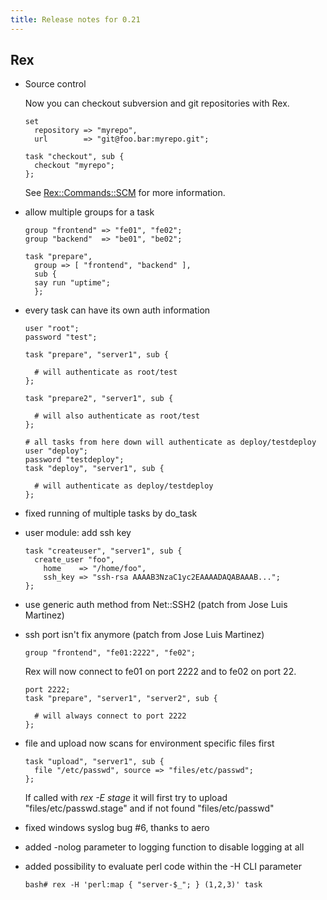 ```yaml
---
title: Release notes for 0.21
---
```


## Rex

-   Source control

    Now you can checkout subversion and git repositories with Rex.

        set
          repository => "myrepo",
          url        => "git@foo.bar:myrepo.git";

        task "checkout", sub {
          checkout "myrepo";
        };

    See [Rex::Commands::SCM](/api/Rex/Commands/SCM.pm.html) for more information.

-   allow multiple groups for a task

        group "frontend" => "fe01", "fe02";
        group "backend"  => "be01", "be02";

        task "prepare",
          group => [ "frontend", "backend" ],
          sub {
          say run "uptime";
          };

-   every task can have its own auth information

        user "root";
        password "test";

        task "prepare", "server1", sub {

          # will authenticate as root/test
        };

        task "prepare2", "server1", sub {

          # will also authenticate as root/test
        };

        # all tasks from here down will authenticate as deploy/testdeploy
        user "deploy";
        password "testdeploy";
        task "deploy", "server1", sub {

          # will authenticate as deploy/testdeploy
        };

-   fixed running of multiple tasks by do\_task

-   user module: add ssh key

        task "createuser", "server1", sub {
          create_user "foo",
            home    => "/home/foo",
            ssh_key => "ssh-rsa AAAAB3NzaC1yc2EAAAADAQABAAAB...";
        };

-   use generic auth method from Net::SSH2 (patch from Jose Luis Martinez)

-   ssh port isn't fix anymore (patch from Jose Luis Martinez)

        group "frontend", "fe01:2222", "fe02";

    Rex will now connect to fe01 on port 2222 and to fe02 on port 22.

        port 2222;
        task "prepare", "server1", "server2", sub {

          # will always connect to port 2222
        };

-   file and upload now scans for environment specific files first

        task "upload", "server1", sub {
          file "/etc/passwd", source => "files/etc/passwd";
        };

    If called with *rex -E stage* it will first try to upload "files/etc/passwd.stage" and if not found "files/etc/passwd"

-   fixed windows syslog bug \#6, thanks to aero

-   added -nolog parameter to logging function to disable logging at all

-   added possibility to evaluate perl code within the -H CLI parameter

        bash# rex -H 'perl:map { "server-$_"; } (1,2,3)' task



